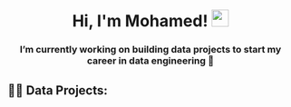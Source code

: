 <h1 align="center">
Hi, I'm Mohamed!
	<a href="https://github.com/Bouaskaoun" target="_self">
		<img src="https://media.giphy.com/media/hvRJCLFzcasrR4ia7z/giphy.gif" width="30">
	</a>
</h1>

<h3 align="center">I’m currently working on building data projects to start my career in data engineering 🔨</h3>

 <h2>👨‍💻 Data Projects:</h2>

